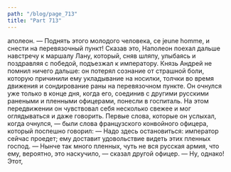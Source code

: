 ```yaml
---
path: "/blog/page_713"
title: "Part 713"
---
```


аполеон. — Поднять этого молодого человека, ce jeune homme, и снести на перевязочный пункт!
Сказав это, Наполеон поехал дальше навстречу к маршалу Лану, который, сняв шляпу, улыбаясь и поздравляя с победой, подъезжал к императору.
Князь Андрей не помнил ничего дальше: он потерял сознание от страшной боли, которую причинили ему укладывание на носилки, толчки во время движения и сондирование раны на перевязочном пункте. Он очнулся уже только в конце дня, когда его, соединив с другими русскими ранеными и пленными офицерами, понесли в госпиталь. На этом передвижении он чувствовал себя несколько свежее и мог оглядываться и даже говорить.
Первые слова, которые он услыхал, когда очнулся, — были слова французского конвойного офицера, который поспешно говорил:
— Надо здесь остановиться: император сейчас проедет; ему доставит удовольствие видеть этих пленных господ.
— Нынче так много пленных, чуть не вся русская армия, что ему, вероятно, это наскучило, — сказал другой офицер.
— Ну, однако! Этот,
